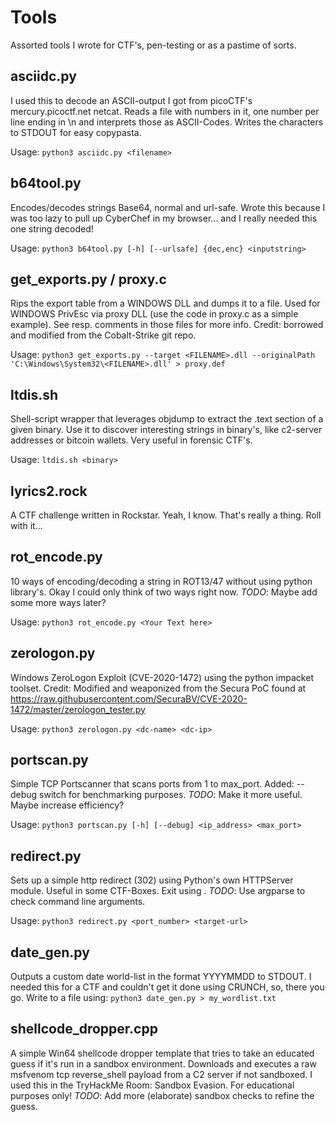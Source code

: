 # Tools
Assorted tools I wrote for CTF's, pen-testing or as a pastime of sorts.


## asciidc.py
I used this to decode an ASCII-output I got from picoCTF's mercury.picoctf.net
netcat. Reads a file with numbers in it, one number per line ending in \n and interprets those as
ASCII-Codes. Writes the characters to STDOUT for easy copypasta.

Usage:
`python3 asciidc.py <filename>`


## b64tool.py
Encodes/decodes strings Base64, normal and url-safe. Wrote this because I was too lazy to pull up
CyberChef in my browser... and I really needed this one string decoded!

Usage:
`python3 b64tool.py [-h] [--urlsafe] {dec,enc} <inputstring>`


## get_exports.py / proxy.c
Rips the export table from a WINDOWS DLL and dumps it to a file. Used for WINDOWS PrivEsc via
proxy DLL (use the code in proxy.c as a simple example). See resp. comments in those files for more info.
Credit: borrowed and modified from the Cobalt-Strike git repo.

Usage:
`python3 get_exports.py --target <FILENAME>.dll --originalPath 'C:\Windows\System32\<FILENAME>.dll' > proxy.def`


## ltdis.sh
Shell-script wrapper that leverages objdump to extract the .text section of a given binary. Use it to discover
interesting strings in binary's, like c2-server addresses or bitcoin wallets. Very useful in forensic CTF's.

Usage:
`ltdis.sh <binary>`


## lyrics2.rock
A CTF challenge written in Rockstar. Yeah, I know. That's really a thing. Roll with it...


## rot_encode.py
10 ways of encoding/decoding a string in ROT13/47 without using python library's. Okay I could only think of two
ways right now. *TODO*: Maybe add some more ways later?

Usage:
`python3 rot_encode.py <Your Text here>`


## zerologon.py
Windows ZeroLogon Exploit (CVE-2020-1472) using the python impacket toolset.
Credit: Modified and weaponized from the Secura PoC found at
https://raw.githubusercontent.com/SecuraBV/CVE-2020-1472/master/zerologon_tester.py

Usage:
`python3 zerologon.py <dc-name> <dc-ip>`


## portscan.py
Simple TCP Portscanner that scans ports from 1 to max_port. 
Added: --debug switch for benchmarking purposes.
*TODO*: Make it more useful. Maybe increase efficiency?

Usage:
`python3 portscan.py [-h] [--debug] <ip_address> <max_port>`


## redirect.py
Sets up a simple http redirect (302) using Python's own HTTPServer module.
Useful in some CTF-Boxes. Exit using <CTRL><C>. *TODO*: Use argparse to check command line arguments.

Usage:
`python3 redirect.py <port_number> <target-url>`


## date_gen.py
Outputs a custom date world-list in the format YYYYMMDD to STDOUT. I needed this for a CTF and couldn't
get it done using CRUNCH, so, there you go. Write to a file using:
`python3 date_gen.py > my_wordlist.txt`


## shellcode_dropper.cpp
A simple Win64 shellcode dropper template that tries to take an educated guess if it's run in a sandbox environment.
Downloads and executes a raw msfvenom tcp reverse_shell payload from a C2 server if not sandboxed. I used this in the TryHackMe
Room: Sandbox Evasion. For educational purposes only!
*TODO*: Add more (elaborate) sandbox checks to refine the guess.